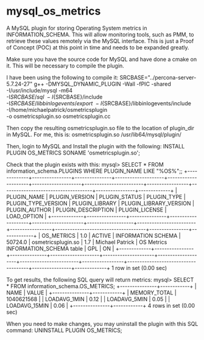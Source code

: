 # mysql_os_metrics
A MySQL plugin for storing Operating System metrics in INFORMATION_SCHEMA.  This will allow monitoring tools, such as PMM, to retrieve these values remotely via the MySQL interface.  This is just a Proof of Concept (POC) at this point in time and needs to be expanded greatly.

Make sure you have the source code for MySQL and have done a cmake on it.  This will be necessary to compile the plugin.

I have been using the following to compile it:
SRCBASE="../percona-server-5.7.24-27"
g++ -DMYSQL_DYNAMIC_PLUGIN -Wall -fPIC -shared \
-I/usr/include/mysql -m64 \
-I${SRCBASE}/sql \
-I${SRCBASE}/include \
-I${SRCBASE}/libbinlogevents/export \
-I${SRCBASE}/libbinlogevents/include \
-I/home/michaelpatrick/osmetricsplugin \
-o osmetricsplugin.so osmetricsplugin.cc

Then copy the resulting osmetricsplugin.so file to the location of plugin_dir in MySQL.  For me, this is:
osmetricsplugin.so /usr/lib64/mysql/plugin/

Then, login to MySQL and Install the plugin with the following:
INSTALL PLUGIN OS_METRICS SONAME 'osmetricsplugin.so';

Check that the plugin exists with this:
mysql> SELECT * FROM information_schema.PLUGINS WHERE PLUGIN_NAME LIKE "%OS%";;
+-------------+----------------+---------------+--------------------+---------------------+--------------------+------------------------+-----------------+-------------------------------------+----------------+-------------+
| PLUGIN_NAME | PLUGIN_VERSION | PLUGIN_STATUS | PLUGIN_TYPE        | PLUGIN_TYPE_VERSION | PLUGIN_LIBRARY     | PLUGIN_LIBRARY_VERSION | PLUGIN_AUTHOR   | PLUGIN_DESCRIPTION                  | PLUGIN_LICENSE | LOAD_OPTION |
+-------------+----------------+---------------+--------------------+---------------------+-------------------+------------------------+-----------------+-------------------------------------+----------------+-------------+
| OS_METRICS  | 1.0            | ACTIVE        | INFORMATION SCHEMA | 50724.0             | osmetricsplugin.so | 1.7                    | Michael Patrick | OS Metrics INFORMATION_SCHEMA table | GPL            | ON          |
+-------------+----------------+---------------+--------------------+---------------------+--------------------+------------------------+-----------------+-------------------------------------+----------------+-------------+
1 row in set (0.00 sec)

To get results, the following SQL query will return metrics:
mysql> SELECT * FROM information_schema.OS_METRICS;
+---------------+------------+
| NAME          | VALUE      |
+---------------+------------+
| MEMORY_TOTAL  | 1040621568 |
| LOADAVG_1MIN  |       0.12 |
| LOADAVG_5MIN  |       0.05 |
| LOADAVG_15MIN |       0.06 |
+---------------+------------+
4 rows in set (0.00 sec)

When you need to make changes, you may uninstall the plugin with this SQL command:
UNINSTALL PLUGIN OS_METRICS;
